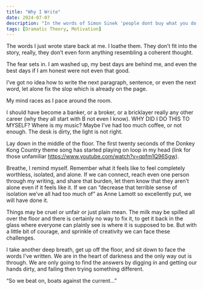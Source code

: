 ```yaml
---
title: "Why I Write"
date: 2024-07-07
description: "In the words of Simon Sinek 'people dont buy what you do, they buy why you do it'"
tags: [Dramatic Theory, Motivation]
---
```


The words I just wrote stare back at me. I loathe them. They don’t fit into the story, really, they don’t even form anything resembling a coherent thought. 

The fear sets in. I am washed up, my best days are behind me, and even the best days if I am honest were not even that good. 

I’ve got no idea how to write the next paragraph, sentence, or even the next word, let alone fix the slop which is already on the page. 

My mind races as I pace around the room.

I should have become a banker, or a broker, or a bricklayer really any other career (why they all start with B not even I know). WHY DID I DO THIS TO MYSELF? Where is my music? Maybe I’ve had too much coffee, or not enough. The desk is dirty, the light is not right.

Lay down in the middle of the floor. The first twenty seconds of the Donkey Kong Country theme song has started playing on loop in my head (link for those unfamiliar https://www.youtube.com/watch?v=qpfm1Q96Sgw).

Breathe, I remind myself. Remember what it feels like to feel completely worthless, isolated, and alone. If we can connect, reach even one person through my writing, and share that burden, let them know that they aren’t alone even if it feels like it. If we can “decrease that terrible sense of isolation we’ve all had too much of” as Anne Lamott so excellently put, we will have done it. 

Things may be cruel or unfair or just plain mean. The milk may be spilled all over the floor and there is certainly no way to fix it, to get it back in the glass where everyone can plainly see is where it is supposed to be. But with a little bit of courage, and sprinkle of creativity we can face these challenges. 

I take another deep breath, get up off the floor, and sit down to face the words I’ve written. We are in the heart of darkness and the only way out is through. We are only going to find the answers by digging in and getting our hands dirty, and failing then trying something different.

“So we beat on, boats against the current...”
